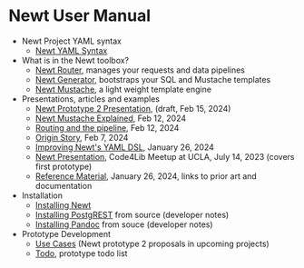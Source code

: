 
# Newt User Manual

- Newt Project YAML syntax
  - [Newt YAML Syntax](newt_yaml_syntax.md)
- What is in the Newt toolbox?
  - [Newt Router](newtrouter.1.md), manages your requests and data pipelines
  - [Newt Generator](newtgenerator.1.md), bootstraps your SQL and Mustache templates
  - [Newt Mustache](newtmustache.1.md), a light weight template engine
- Presentations, articles and examples
  - [Newt Prototype 2 Presentation](presentation2/), (draft, Feb 15, 2024)
  - [Newt Mustache Explained](newtmustache_explained.md), Feb 12, 2024
  - [Routing and the pipeline](data_router.md), Feb 12, 2024
  - [Origin Story](origin_story.md), Feb 7, 2024
  - [Improving Newt's YAML DSL](improving_the_type_dsl.md), January 26, 2024
  - [Newt Presentation](presentation/), Code4Lib Meetup at UCLA, July 14, 2023 (covers first prototype)
  - [Reference Material](reference_material.md), January 26, 2024, links to prior art and documentation
- Installation
  - [Installing Newt](INSTALL.md)
  - [Installing PostgREST](INSTALL-PostgREST.md) from source (developer notes)
  - [Installing Pandoc](INSTALL-Pandoc.md) from souce (developer notes)
- Prototype Development 
  - [Use Cases](use_cases.md) (Newt prototype 2 proposals in upcoming projects)
  - [Todo](TODO.md), prototype todo list
